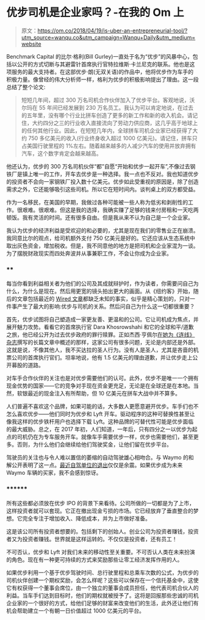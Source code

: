 # 优步司机是企业家吗？-在我的 Om 上

> 原文：<https://om.co/2018/04/19/is-uber-an-entrepreneurial-tool/?utm_source=wanqu.co&utm_campaign=Wanqu+Daily&utm_medium=website>

Benchmark Capital 的比尔·格利(Bill Gurley)一直处于名为“优步”的风暴中心，包括以公开的方式切断与其避雷针首席执行官特拉维斯·卡兰尼克的联系。他也是这项服务的最大支持者。在这部优步·朗(无双关语)的作品中，他将优步作为车手的积极力量。像曾经的伟大分析师一样，格利为优步的积极影响提出了理由。这一段总结了整个论文:

> 短短几年间，超过 300 万名司机合作伙伴加入了优步平台。客观地说，沃尔玛在 55 年间已经发展到 230 万名员工。我认为可以肯定地说，在过去的五年里，没有哪个行业比拼车创造了更多的新工作和新的收入机会。请记住，大约四分之三的行业收入直接流向了劳动力供应商，这几乎高于地球上的任何其他行业。因此，在短短几年内，全球拼车司机企业家已经获得了大约 750 多亿美元的收入(行业终身收入超过 1000 亿美元)。请记住，拼车只占美国行驶里程的 1%左右。随着越来越多的人减少汽车的使用并放弃拥有汽车，这个数字肯定会越来越高。

他还认为，优步的 300 万名司机伙伴“都”自愿“开始和优步一起开车”,不像过去钢铁厂是镇上唯一的工作，开车去优步是一种选择。我一点也不反对。我也知道优步的投资者不会向一家钢铁厂投入数十亿美元。优步如此受重视的原因是，除了创造需求之外，它还能够吸引这些司机。所以它在短时间内。谈判桌上的双方都受益。

作为一名移民，在美国的早期，我做过各种可能被一些人称为低劣和剥削性的工作。很艰难。很艰难。但这是我的选择，我确实赚了足够的钱来付房租和一天吃两顿饭。我有灵活的时间。还有很多自由。但是我从来不认为自己是一个企业家。

我认为优步的经济利益是受欢迎的和必要的，尤其是现在我们的零售业正在崩溃。我同意比尔的观点，给司机额外支付 750 亿美元是好的。它还应该从生态系统中取出灰色资金，增加税收。但是，我不同意他的地方是把司机和企业家混为一谈。为了摆脱财政现实而四处奔波并从事兼职工作，不会让你成为企业家。

### **

每当你看到利益相关者为他们的公司及其成就辩护时，作为读者，你需要问自己为什么，为什么是现在。然后用更宽的镜头拍出更大的画面。从《纽约客》开始，随后的文章包括最近的 [Wired 文章](https://www.wired.com/story/uber-move-slow-test-things)都缺乏未知的事实，似乎是精心策划的，只对一件事产生了最大的影响:优步与司机的关系。然后问自己为什么这一切都很重要？

首先，优步试图将自己塑造成一家更友善、更温和的公司。它让司机成为焦点，并展开魅力攻势。看看它的首席执行官 Dara Khosrowshahi 和它的全球和平/道歉之旅，他已经公开为过去优步政府的罪行赎罪。正如杰西·亨佩尔[在她为《连线》杂志](https://www.wired.com/story/uber-move-slow-test-things)撰写的长篇文章中概述的那样，这家公司有很多问题，无论是内部还是外部。这就是说，不像其他人，我不买达拉的圣人行为。没有人是圣人，尤其是吝啬的机票公司的首席执行官们。坦率地说，他有 1.5 亿美元的理由道歉，并让优步走上公开募股的道路。

对车手合作伙伴的关注也是对优步需要他们的认可。此外，优步不是唯一一个拥有现金优势的国家——它的竞争对手现在资金更充足，无论是在全球还是在本地。当然，软银最近的现金注入有所帮助，但 10 亿美元在拼车大战中并不算多。

人们普遍不喜欢这个品牌，如果可能的话，大多数人更愿意避开优步。车手们也不怎么喜欢优步——他们同时为优步和 Lyft 开车。驱动程序的这种可替换性甚至让像我这样的优步铁杆用户也选择下载 Lyft。这种品牌的可替代性可能是优步面临的最大威胁。总之，在 2017 年初，人们知道，一年后，只有四分之一以优步为起点的司机仍在为专车服务开车。就像车手需要优步一样，优步也需要他们，甚至更多。否则，为什么他们会继续给他们驾驶奖金，让他们留在优步平台。

驾驶员的关注也与令人难以置信的萎缩的自动驾驶雄心相吻合。与 Waymo 的和解公开表明了这一点。[最近自驾单位的退出](https://www.bloomberg.com/news/articles/2018-04-18/last-otto-co-founder-leaves-uber-after-contentious-acquisition)仅仅是余震。如果优步成为未来 Waymo 车辆的买家，我不会感到惊讶。

### ******

所有这些都必须放在优步 IPO 的背景下来看待。公司所做的一切都是为了上市，这样投资者就可以套现。它正在撤出现金亏损的市场。它已经放弃了垂直整合的梦想。它完全专注于增加收入、降低成本，并为上市做好准备。

这是该公司所有投资者想要的。包括剩下的创始人。创业公司为投资者赚钱，投资者又为投资者赚钱。世界就是这样运转的。不仅仅是投资者，还有员工！

不可否认，优步和 Lyft 对我们未来的移动性至关重要。不可否认人类在未来扮演的角色。现在有一种更可持续的方式来奖励那些让零工经济发挥作用的人。

如果优步利用一个基于优步驾驶时间、总行驶里程和总乘车次数的公式，为优步的司机伙伴创建一个期权奖励，会怎么样呢？这些可以保存在一个信托基金中，这使它有权获得一个董事会席位，由一个独立的董事会成员担任，他代表司机合伙人的利益。当车手们达到目标时，他们的期权就被授予了。这将是回报那些忠诚的司机企业家的一个很好的方式，给他们足够的财富来改变他们的生活，此外还让他们有机会帮助建立一个有朝一日价值超过 1000 亿美元的平台。